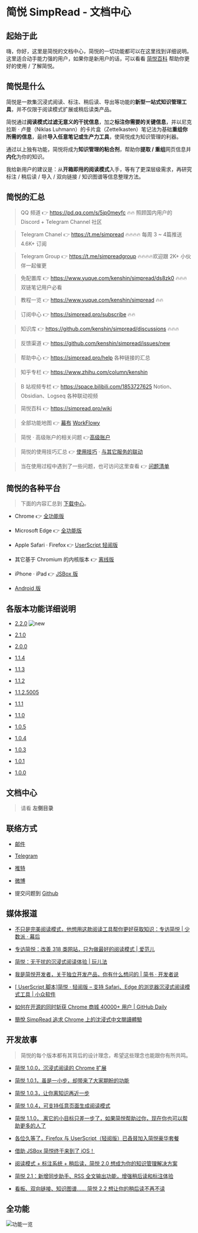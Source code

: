 简悦 SimpRead - 文档中心
=======

起始于此
---

嗨，你好，这里是简悦的文档中心，简悦的一切功能都可以在这里找到详细说明。这里适合动手能力强的用户，如果你是新用户的话，可以看看 [简悦百科](https://simpread.pro/wiki) 帮助你更好的使用 / 了解简悦。

简悦是什么
---

简悦是一款集沉浸式阅读、标注、稍后读、导出等功能的**新型一站式知识管理工具**，并不仅限于阅读模式扩展或稍后读类产品。

简悦通过**阅读模式过滤无意义的干扰信息**，加之**标注你需要的关键信息**，并以尼克拉斯 · 卢曼（Niklas Luhmann）的卡片盒（Zettelkasten）笔记法为基础**重组你所需的信息**，最终**导入任意笔记或生产力工具**，使简悦成为知识管理的利器。

通过以上独有功能，简悦将成为**知识管理的粘合剂**，帮助你**提取 / 重组**网页信息并**内化**为你的知识。

我给新用户的建议是：从**开箱即用的阅读模式**入手，等有了更深层级需求，再研究标注 / 稍后读 / 导入 / 双向链接 / 知识图谱等信息整理方法。

简悦的汇总
---

> QQ 频道 👉 https://pd.qq.com/s/5jp0meyfc 🔥🔥 照顾国内用户的 Discord + Telegram Channel 社区

> Telegram Chanel 👉 https://t.me/simpread 🔥🔥🔥🔥 每周 3 ~ 4篇推送 4.6K+ 订阅

> Telegram Group 👉 https://t.me/simpreadgroup 🔥🔥🔥🔥欢迎跟 2K+ 小伙伴一起催更

> 免配置库 👉 https://www.yuque.com/kenshin/simpread/ds8zk0 🔥🔥🔥双链笔记用户必看

> 教程一览 👉 https://www.yuque.com/kenshin/simpread 🔥🔥

> 订阅中心 👉 https://simpread.pro/subscribe 🔥🔥

> 知识库 👉 https://github.com/kenshin/simpread/discussions 🔥🔥🔥

> 反馈渠道 👉 https://github.com/kenshin/simpread/issues/new

> 帮助中心 👉 https://simpread.pro/help 各种链接的汇总

> 知乎专栏 👉 https://www.zhihu.com/column/kenshin

> B 站视频专栏 👉 https://space.bilibili.com/1853727625 Notion、Obsidian、Logseq 各种联动视频

> 简悦百科 👉 https://simpread.pro/wiki

> 全部功能地图 👉 [幕布](https://mubu.com/doc/iv7u8E_7gp#m)  [WorkFlowy](https://workflowy.com/s/22/iDn82ReW7Neki2oW)

> 简悦 · 高级账户的相关问题 👉[高级账户]([https://www.yuque.com/kenshin/simpread/xs0gp0)

> 简悦的使用技巧汇总 👉 [使用技巧](https://github.com/Kenshin/simpread/discussions/categories/使用技巧) · [与其它服务的联动](https://github.com/Kenshin/simpread/discussions/categories/服务)

> 当在使用过程中遇到了一些问题，也可访问这里查看 👉 [问题清单](https://github.com/Kenshin/simpread/discussions/categories/重要通知)

简悦的各种平台
---

> 下面的内容汇总到 [下载中心](Download)。

- Chrome  👉 [全功能版](https://chrome.google.com/webstore/detail/simpread-reader-view/ijllcpnolfcooahcekpamkbidhejabll)

- Microsoft Edge 👉 [全功能版](https://microsoftedge.microsoft.com/addons/detail/clgdhlhfiocphghdkdbgdlmfaafccfmc)

- Apple Safari · Firefox 👉  [UserScript 轻阅版](http://ksria.com/simpread/#lite)

- 其它基于 Chromium 的内核版本 👉 [离线版](http://ksria.com/simpread/#downloads)

- iPhone   ·  iPad  👉 [JSBox 版](JSBox)

- [Android 版](Android)

各版本功能详细说明
---

- [2.2.0](http://ksria.com/simpread/welcome/version_2.2.0.html) ![new](https://s1.ax1x.com/2020/08/20/d8MxL8.png)

- [2.1.0](http://ksria.com/simpread/welcome/version_2.1.0.html)

- [2.0.0](http://ksria.com/simpread/welcome/version_2.0.0.html)

- [1.1.4](http://ksria.com/simpread/welcome/version_1.1.4.html)

- [1.1.3](http://ksria.com/simpread/welcome/version_1.1.3.html)

- [1.1.2](http://ksria.com/simpread/welcome/version_1.1.2.html)

- [1.1.2.5005](http://ksria.com/simpread/welcome/version_1.1.2.5005.html)

- [1.1.1](http://ksria.com/simpread/welcome/version_1.1.1html)

- [1.1.0](http://ksria.com/simpread/welcome/version_1.1.0.html)

- [1.0.5](http://ksria.com/simpread/welcome/version_1.0.5.html)

- [1.0.4](http://ksria.com/simpread/welcome/version_1.0.4.html)

- [1.0.3](http://ksria.com/simpread/changelog.html#1.0.3)

- [1.0.1](http://ksria.com/simpread/changelog.html#1.0.1)

- [1.0.0](http://ksria.com/simpread/changelog.html#1.0.0)


文档中心
---

> 请看 **左侧目录**

联络方式
---

- [邮件](kenshin@ksria.com)

- [Telegram](https://t.me/simpread)

- [推特](https://twitter.com/wanglei001)

- [微博](http://weibo.com/23784148)

- 提交问题到 [Github](https://github.com/Kenshin/simpread/issues/new)

媒体报道
---

- [不只是完美阅读模式，他想用这款阅读工具帮你更好获取知识：专访简悦 | 少数派 · 幕后](https://sspai.com/post/52492)

- [专访简悦：改善 318 类网站，只为做最好的阅读模式 | 爱范儿](https://www.ifanr.com/app/1240289)

- [简悦：无干扰的沉浸式阅读体验 | 玩儿法](https://www.waerfa.com/simpread-review)

- [我是简悦开发者，关于独立开发产品，你有什么想问的 | 简书 · 开发者说](https://www.jianshu.com/p/d09d266de39e)

- [[ UserScript 脚本]简悦 · 轻阅版 – 支持 Safari、Edge 的浏览器沉浸式阅读模式工具 | 小众软件](https://www.appinn.com/simpread-lite/)

- [如何在开源的同时斩获 Chrome 商城 40000+ 用户 | GitHub Daily](https://zhuanlan.zhihu.com/p/60222691)

- [簡悅 SimpRead 追求 Chrome 上的沈浸式中文閱讀體驗](https://www.playpcesor.com/2017/06/simpread-chrome.html)


开发故事
---

> 简悦的每个版本都有其背后的设计理念，希望这些理念也能跟你有所共鸣。

- [简悦 1.0.0，沉浸式阅读的 Chrome 扩展](https://sspai.com/post/39491)

- [简悦 1.0.1，虽是一小步，却带来了大家期盼的功能](https://sspai.com/post/39831)

- [简悦 1.0.3，让你离知识再近一步](https://sspai.com/post/40754)

- [简悦 1.0.4，可支持任意页面生成阅读模式](https://sspai.com/post/41454)

- [简悦 1.1.0， 离它的小目标只差一步了，如果简悦帮助过你，现在你也可以帮助更多的人了](http://kenshin.wang/blog/#/posts/8)

- [各位久等了，Firefox 与 UserScript（轻阅版）已叒叕加入简悦豪华套餐](http://kenshin.wang/blog/#/posts/10)

- [借助 JSBox 简悦终于来到了 iOS！](http://kenshin.wang/blog/#/posts/11)

- [阅读模式 + 标注系统 + 稍后读，简悦 2.0 想成为你的知识管理解决方案](https://sspai.com/post/61996)

- [简悦 2.1：新增同步助手、RSS 全文输出功能，增强稍后读和标注体验](https://sspai.com/post/63717)

- [看板、双向链接、知识图谱…… 简悦 2.2 想让你的稍后读不再不读](https://sspai.com/post/67074)


全功能
---

![功能一览](http://sr.ksria.cn/feature%202.1.0.png)

